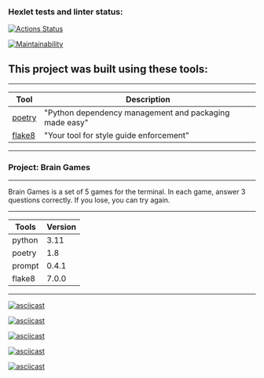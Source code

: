 ### Hexlet tests and linter status:
[![Actions Status](https://github.com/Vladimir3110/python-project-49/actions/workflows/hexlet-check.yml/badge.svg)](https://github.com/Vladimir3110/python-project-49/actions)

[![Maintainability](https://api.codeclimate.com/v1/badges/9b8c24ec20c341173598/maintainability)](https://codeclimate.com/github/Vladimir3110/python-project-49/maintainability)


## This project was built using these tools:

 -----------------------------------------------------------------------------------------------------
|            **Tool**                         |                  **Description**                      |
|---------------------------------------------|-------------------------------------------------------|
|[poetry](https://python-poetry.org/)         | "Python dependency management and packaging made easy"|
|[flake8](https://flake8.pycqa.org/en/latest/)| "Your tool for style guide enforcement"               |
 -----------------------------------------------------------------------------------------------------


### Project: Brain Games
-------------------------------------------------------------------------------------------------------------------------------

Brain Games is a set of 5 games for the terminal. In each game, answer 3 questions correctly. If you lose, you can try again.


 ---------------------
|**Tools**|**Version**|
|---------|-----------|
| python  |   3.11    |
| poetry  |   1.8     |
| prompt  |   0.4.1   |
| flake8  |   7.0.0   | 
 ---------------------

[![asciicast](https://asciinema.org/a/3kesNJM44jlddnAG2KW9RYswQ.svg)](https://asciinema.org/a/3kesNJM44jlddnAG2KW9RYswQ)


[![asciicast](https://asciinema.org/a/648175.svg)](https://asciinema.org/a/648175)

[![asciicast](https://asciinema.org/a/648494.svg)](https://asciinema.org/a/648494)

[![asciicast](https://asciinema.org/a/648681.svg)](https://asciinema.org/a/648681)

[![asciicast](https://asciinema.org/a/648821.svg)](https://asciinema.org/a/648821)
